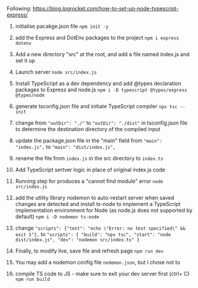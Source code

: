 Following: https://blog.logrocket.com/how-to-set-up-node-typescript-express/

1. initialise pacakge.json file
   `npm init -y`

2. add the Express and DotEnv packages to the project
   `npm i express dotenv`

3. Add a new directory "src" at the root, and add a file named index.js and set it up

4. Launch server
   `node src/index.js`

5. Install TypeScript as a dev dependency and add @types declaration packages to Express and node.js
   `npm i -D typescript @types/express @types/node`

6. generate tsconfig.json file and initiate TypeScript compiler
   `npx tsc --init`

7. change from `"outDir": "./"` to `"outDir": "./dist"` in tsconfig.json file to determine the destination directory of the compiled input

8. update the package.json file in the "main" field from `"main": "index.js",` to `"main": "dist/index.js",`

9. rename the file from `index.js` in the src directory to `index.ts`

10. Add TypeScript sertver logic in place of original index.js code

11. Running step for produces a "cannot find module" error
    `node src/index.js`

12. add the utility library nodemon to auto-restart server when saved changes are detected and install ts-node to implement a TypeScript implementation environment for Node (as node.js does not supported by default)
    `npm i -D nodemon ts-node`

13. change `"scripts": {"test": "echo \"Error: no test specified\" && exit 1"},` to `"scripts": {
  "build": "npx tsc",
  "start": "node dist/index.js",
  "dev": "nodemon src/index.ts"
}`

14. Finally, to modify live, save file and refresh page
    `npm run dev`

15. You may add a nodemon config file `nodemon.json`, but I chose not to

16. compile TS code to JS - make sure to exit your dev server first (ctrl+ C)
    `npm run build`
